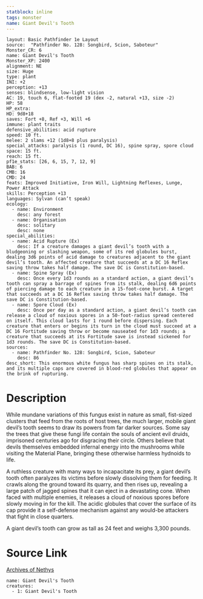 ```yaml
---
statblock: inline
tags: monster
name: Giant Devil's Tooth
---
```

```statblock
layout: Basic Pathfinder 1e Layout
source:  "Pathfinder No. 128: Songbird, Scion, Saboteur"
Monster_CR: 6
name: Giant Devil's Tooth
Monster_XP: 2400
alignment: NE
size: Huge
type: plant
INI: +2
perception: +13
senses: blindsense, low-light vision
AC: 19, touch 6, flat-footed 19 (dex -2, natural +13, size -2)
HP: 58
HP_extra: 
HD: 9d8+18
saves: Fort +8, Ref +3, Will +6
immune: plant traits
defensive_abilities: acid rupture
speed: 10 ft.
melee: 2 slams +12 (1d8+8 plus paralysis)
special_attacks: paralysis (1 round, DC 16), spine spray, spore cloud
space: 15 ft.
reach: 15 ft.
pf1e_stats: [26, 6, 15, 7, 12, 9]
BAB: 6
CMB: 16
CMD: 24
feats: Improved Initiative, Iron Will, Lightning Reflexes, Lunge, Power Attack
skills: Perception +13
languages: Sylvan (can’t speak)
ecology:
  - name: Environment
    desc: any forest
  - name: Organisation
    desc: solitary
    desc: none
special_abilities:
  - name: Acid Rupture (Ex)
    desc: If a creature damages a giant devil’s tooth with a bludgeoning or slashing weapon, some of its red globules burst, dealing 3d6 points of acid damage to creatures adjacent to the giant devil’s tooth. An affected creature that succeeds at a DC 16 Reflex saving throw takes half damage. The save DC is Constitution-based.
  - name: Spine Spray (Ex)
    desc: Once every 1d3 rounds as a standard action, a giant devil’s tooth can spray a barrage of spines from its stalk, dealing 6d6 points of piercing damage to each creature in a 15-foot-cone burst. A target that succeeds at a DC 16 Reflex saving throw takes half damage. The save DC is Constitution-based.
  - name: Spore Cloud (Ex)
    desc: Once per day as a standard action, a giant devil’s tooth can release a cloud of noxious spores in a 50-foot-radius spread centered on itself. This cloud lasts for 1 round before dispersing. Each creature that enters or begins its turn in the cloud must succeed at a DC 16 Fortitude saving throw or become nauseated for 1d3 rounds; a creature that succeeds at its Fortitude save is instead sickened for 1d3 rounds. The save DC is Constitution-based.
sources:
  - name: Pathfinder No. 128: Songbird, Scion, Saboteur
    desc: 86
desc_short: This enormous white fungus has sharp spines on its stalk, and its multiple caps are covered in blood-red globules that appear on the brink of rupturing.
```
# Description
While mundane variations of this fungus exist in nature as small, fist-sized clusters that feed from the roots of host trees, the much larger, mobile giant devil’s tooth seems to draw its powers from far darker sources. Some say the trees that give these fungi life contain the souls of ancient evil druids, imprisoned centuries ago for disgracing their circle. Others believe that devils themselves embedded infernal energy into the mushrooms while visiting the Material Plane, bringing these otherwise harmless hydnoids to life.

 A ruthless creature with many ways to incapacitate its prey, a giant devil’s tooth often paralyzes its victims before slowly dissolving them for feeding. It crawls along the ground toward its quarry, and then rises up, revealing a large patch of jagged spines that it can eject in a devastating cone. When faced with multiple enemies, it releases a cloud of noxious spores before slowly moving in for the kill. The acidic globules that cover the surface of its cap provide it a self-defense mechanism against any would-be attackers that fight in close quarters.

 A giant devil’s tooth can grow as tall as 24 feet and weighs 3,300 pounds.
# Source Link
[Archives of Nethys](https://aonprd.com/MonsterDisplay.aspx?ItemName=Giant%20Devil%27s%20Tooth)
```encounter-table
name: Giant Devil's Tooth
creatures:
  - 1: Giant Devil's Tooth
```
